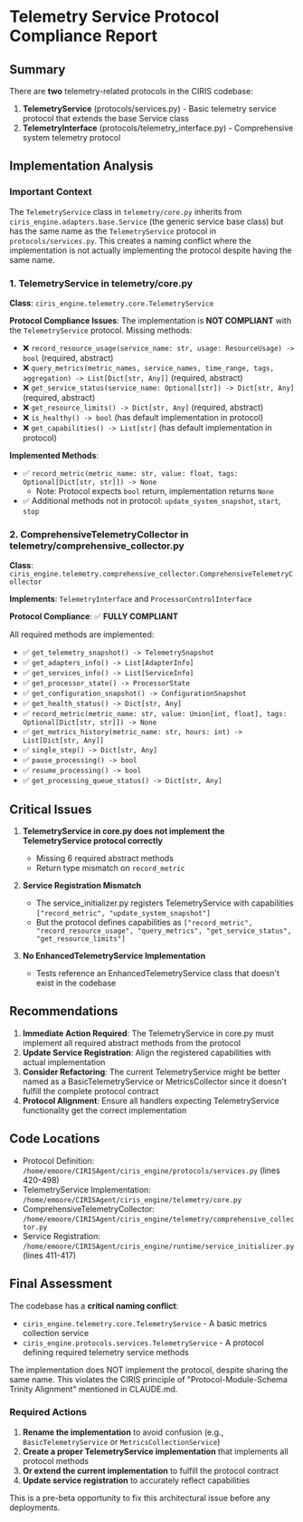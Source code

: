 # Telemetry Service Protocol Compliance Report

## Summary

There are **two** telemetry-related protocols in the CIRIS codebase:

1. **TelemetryService** (protocols/services.py) - Basic telemetry service protocol that extends the base Service class
2. **TelemetryInterface** (protocols/telemetry_interface.py) - Comprehensive system telemetry protocol

## Implementation Analysis

### Important Context

The `TelemetryService` class in `telemetry/core.py` inherits from `ciris_engine.adapters.base.Service` (the generic service base class) but has the same name as the `TelemetryService` protocol in `protocols/services.py`. This creates a naming conflict where the implementation is not actually implementing the protocol despite having the same name.

### 1. TelemetryService in telemetry/core.py

**Class**: `ciris_engine.telemetry.core.TelemetryService`

**Protocol Compliance Issues**:
The implementation is **NOT COMPLIANT** with the `TelemetryService` protocol. Missing methods:

- ❌ `record_resource_usage(service_name: str, usage: ResourceUsage) -> bool` (required, abstract)
- ❌ `query_metrics(metric_names, service_names, time_range, tags, aggregation) -> List[Dict[str, Any]]` (required, abstract)
- ❌ `get_service_status(service_name: Optional[str]) -> Dict[str, Any]` (required, abstract)
- ❌ `get_resource_limits() -> Dict[str, Any]` (required, abstract)
- ❌ `is_healthy() -> bool` (has default implementation in protocol)
- ❌ `get_capabilities() -> List[str]` (has default implementation in protocol)

**Implemented Methods**:
- ✅ `record_metric(metric_name: str, value: float, tags: Optional[Dict[str, str]]) -> None`
  - Note: Protocol expects `bool` return, implementation returns `None`
- ✅ Additional methods not in protocol: `update_system_snapshot`, `start`, `stop`

### 2. ComprehensiveTelemetryCollector in telemetry/comprehensive_collector.py

**Class**: `ciris_engine.telemetry.comprehensive_collector.ComprehensiveTelemetryCollector`

**Implements**: `TelemetryInterface` and `ProcessorControlInterface`

**Protocol Compliance**: ✅ **FULLY COMPLIANT**

All required methods are implemented:
- ✅ `get_telemetry_snapshot() -> TelemetrySnapshot`
- ✅ `get_adapters_info() -> List[AdapterInfo]`
- ✅ `get_services_info() -> List[ServiceInfo]`
- ✅ `get_processor_state() -> ProcessorState`
- ✅ `get_configuration_snapshot() -> ConfigurationSnapshot`
- ✅ `get_health_status() -> Dict[str, Any]`
- ✅ `record_metric(metric_name: str, value: Union[int, float], tags: Optional[Dict[str, str]]) -> None`
- ✅ `get_metrics_history(metric_name: str, hours: int) -> List[Dict[str, Any]]`
- ✅ `single_step() -> Dict[str, Any]`
- ✅ `pause_processing() -> bool`
- ✅ `resume_processing() -> bool`
- ✅ `get_processing_queue_status() -> Dict[str, Any]`

## Critical Issues

1. **TelemetryService in core.py does not implement the TelemetryService protocol correctly**
   - Missing 6 required abstract methods
   - Return type mismatch on `record_metric`

2. **Service Registration Mismatch**
   - The service_initializer.py registers TelemetryService with capabilities `["record_metric", "update_system_snapshot"]`
   - But the protocol defines capabilities as `["record_metric", "record_resource_usage", "query_metrics", "get_service_status", "get_resource_limits"]`

3. **No EnhancedTelemetryService Implementation**
   - Tests reference an EnhancedTelemetryService class that doesn't exist in the codebase

## Recommendations

1. **Immediate Action Required**: The TelemetryService in core.py must implement all required abstract methods from the protocol
2. **Update Service Registration**: Align the registered capabilities with actual implementation
3. **Consider Refactoring**: The current TelemetryService might be better named as a BasicTelemetryService or MetricsCollector since it doesn't fulfill the complete protocol contract
4. **Protocol Alignment**: Ensure all handlers expecting TelemetryService functionality get the correct implementation

## Code Locations

- Protocol Definition: `/home/emoore/CIRISAgent/ciris_engine/protocols/services.py` (lines 420-498)
- TelemetryService Implementation: `/home/emoore/CIRISAgent/ciris_engine/telemetry/core.py`
- ComprehensiveTelemetryCollector: `/home/emoore/CIRISAgent/ciris_engine/telemetry/comprehensive_collector.py`
- Service Registration: `/home/emoore/CIRISAgent/ciris_engine/runtime/service_initializer.py` (lines 411-417)

## Final Assessment

The codebase has a **critical naming conflict**:
- `ciris_engine.telemetry.core.TelemetryService` - A basic metrics collection service
- `ciris_engine.protocols.services.TelemetryService` - A protocol defining required telemetry service methods

The implementation does NOT implement the protocol, despite sharing the same name. This violates the CIRIS principle of "Protocol-Module-Schema Trinity Alignment" mentioned in CLAUDE.md.

### Required Actions

1. **Rename the implementation** to avoid confusion (e.g., `BasicTelemetryService` or `MetricsCollectionService`)
2. **Create a proper TelemetryService implementation** that implements all protocol methods
3. **Or extend the current implementation** to fulfill the protocol contract
4. **Update service registration** to accurately reflect capabilities

This is a pre-beta opportunity to fix this architectural issue before any deployments.
